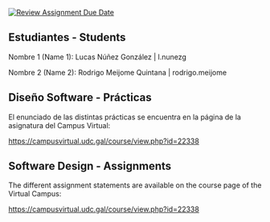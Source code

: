 [![Review Assignment Due Date](https://classroom.github.com/assets/deadline-readme-button-24ddc0f5d75046c5622901739e7c5dd533143b0c8e959d652212380cedb1ea36.svg)](https://classroom.github.com/a/EMt35tbz)
## Estudiantes - Students  

Nombre 1 (Name 1): Lucas Núñez González | l.nunezg

Nombre 2 (Name 2): Rodrigo Meijome Quintana | rodrigo.meijome

## Diseño Software - Prácticas  

El enunciado de las distintas prácticas se encuentra en la página de la asignatura del Campus Virtual:

https://campusvirtual.udc.gal/course/view.php?id=22338

## Software Design - Assignments

The different assignment statements are available on the course page of the Virtual Campus:

https://campusvirtual.udc.gal/course/view.php?id=22338
